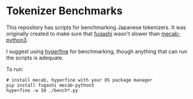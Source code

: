 # Tokenizer Benchmarks

This repository has scripts for benchmarking Japanese tokenizers. It was
originally created to make sure that [fugashi](https://github.com/polm/fugashi)
wasn't slower than [mecab-python3](https://github.com/samurait/mecab-python3). 

I suggest using [hyperfine](https://github.com/sharkdp/hyperfine) for
benchmarking, though anything that can run the scripts is adequate.

To run:

    # install mecab, hyperfine with your OS package manager
    pip install fugashi mecab-python3
    hyperfine -w 10 ./bench*.py
